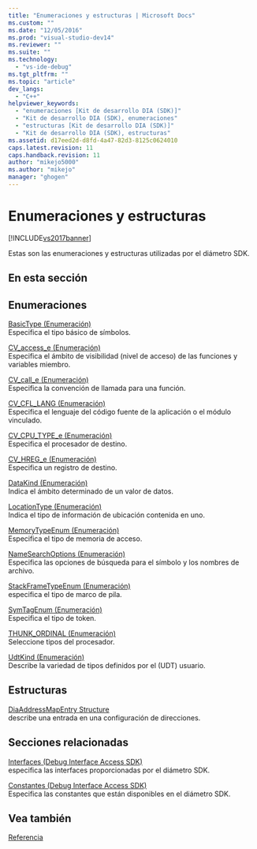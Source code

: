 ```yaml
---
title: "Enumeraciones y estructuras | Microsoft Docs"
ms.custom: ""
ms.date: "12/05/2016"
ms.prod: "visual-studio-dev14"
ms.reviewer: ""
ms.suite: ""
ms.technology: 
  - "vs-ide-debug"
ms.tgt_pltfrm: ""
ms.topic: "article"
dev_langs: 
  - "C++"
helpviewer_keywords: 
  - "enumeraciones [Kit de desarrollo DIA (SDK)]"
  - "Kit de desarrollo DIA (SDK), enumeraciones"
  - "estructuras [Kit de desarrollo DIA (SDK)]"
  - "Kit de desarrollo DIA (SDK), estructuras"
ms.assetid: d17eed2d-d8fd-4a47-82d3-8125c0624010
caps.latest.revision: 11
caps.handback.revision: 11
author: "mikejo5000"
ms.author: "mikejo"
manager: "ghogen"
---
```

# Enumeraciones y estructuras
[!INCLUDE[vs2017banner](../../code-quality/includes/vs2017banner.md)]

Estas son las enumeraciones y estructuras utilizadas por el diámetro SDK.  
  
## En esta sección  
  
## Enumeraciones  
 [BasicType \(Enumeración\)](../../debugger/debug-interface-access/basictype.md)  
 Especifica el tipo básico de símbolos.  
  
 [CV\_access\_e \(Enumeración\)](../../debugger/debug-interface-access/cv-access-e.md)  
 Especifica el ámbito de visibilidad \(nivel de acceso\) de las funciones y variables miembro.  
  
 [CV\_call\_e \(Enumeración\)](../../debugger/debug-interface-access/cv-call-e.md)  
 Especifica la convención de llamada para una función.  
  
 [CV\_CFL\_LANG \(Enumeración\)](../../debugger/debug-interface-access/cv-cfl-lang.md)  
 Especifica el lenguaje del código fuente de la aplicación o el módulo vinculado.  
  
 [CV\_CPU\_TYPE\_e \(Enumeración\)](../../debugger/debug-interface-access/cv-cpu-type-e.md)  
 Especifica el procesador de destino.  
  
 [CV\_HREG\_e \(Enumeración\)](../../debugger/debug-interface-access/cv-hreg-e.md)  
 Especifica un registro de destino.  
  
 [DataKind \(Enumeración\)](../../debugger/debug-interface-access/datakind.md)  
 Indica el ámbito determinado de un valor de datos.  
  
 [LocationType \(Enumeración\)](../../debugger/debug-interface-access/locationtype.md)  
 Indica el tipo de información de ubicación contenida en uno.  
  
 [MemoryTypeEnum \(Enumeración\)](../../debugger/debug-interface-access/memorytypeenum.md)  
 Especifica el tipo de memoria de acceso.  
  
 [NameSearchOptions \(Enumeración\)](../../debugger/debug-interface-access/namesearchoptions.md)  
 Especifica las opciones de búsqueda para el símbolo y los nombres de archivo.  
  
 [StackFrameTypeEnum \(Enumeración\)](../../debugger/debug-interface-access/stackframetypeenum.md)  
 especifica el tipo de marco de pila.  
  
 [SymTagEnum \(Enumeración\)](../../debugger/debug-interface-access/symtagenum.md)  
 Especifica el tipo de token.  
  
 [THUNK\_ORDINAL \(Enumeración\)](../../debugger/debug-interface-access/thunk-ordinal.md)  
 Seleccione tipos del procesador.  
  
 [UdtKind \(Enumeración\)](../../debugger/debug-interface-access/udtkind.md)  
 Describe la variedad de tipos definidos por el \(UDT\) usuario.  
  
## Estructuras  
 [DiaAddressMapEntry Structure](../../debugger/debug-interface-access/diaaddressmapentry.md)  
 describe una entrada en una configuración de direcciones.  
  
## Secciones relacionadas  
 [Interfaces \(Debug Interface Access SDK\)](../../debugger/debug-interface-access/interfaces-debug-interface-access-sdk.md)  
 especifica las interfaces proporcionadas por el diámetro SDK.  
  
 [Constantes \(Debug Interface Access SDK\)](../../debugger/debug-interface-access/constants-debug-interface-access-sdk.md)  
 Especifica las constantes que están disponibles en el diámetro SDK.  
  
## Vea también  
 [Referencia](../../debugger/debug-interface-access/debug-interface-access-sdk-reference.md)